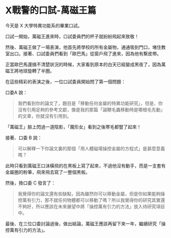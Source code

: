 # X戰警的口試-萬磁王篇

今天是 X 大學特異功能系的畢業口試。
 
口試一開始，萬磁王進來時，口試委員們的杯子就紛紛飛起來致敬！
 
然後、萬磁王做了一場表演，他首先將學校的所有金屬物，通通吸到門口，堵住教室出口。接著、口試委員們看到「歐巴馬」從窗戶飛了進來，因為他有繫皮帶。
 
正當歐巴馬還搞不清楚狀況的時候，大家看到原本的白天已經變成黑夜了，因為萬磁王將地球旋轉了半圈。
 
在這些精彩的表演之後，一位口試委員開始問了第一個問題：
 
口委A 說：
 
> 我們看到你的論文了，題目是「移動任何金屬的特異功能研究」，但是、你沒有引用足夠的參考文獻，像是我的那篇「論鞭毛蟲移動時是哪根毛先動」的文章，你就沒有引用到。
 
「萬磁王」臉上閃過一道陰影，「魔形女」看到之後寒毛都豎了起來！
 
接著、口委 B 說：
 
> 可以解釋一下你論文裏的那個「用人體磁場操控金屬的方程式」是甚麼意義嗎？
 
 
此時只看到萬磁王口沫橫飛的在黑板上寫了起來，不過他沒有動手，而是一支套有金屬圈的粉筆，飛來飛去寫了一整個黑板。
 
然後，換口委 C 發言了：
 
 
> 我覺得你的論文還有些缺點，因為雖然你可以移動金屬，但是你如果能夠操控萬有引力，那不就任何物體都可以移動了嗎？所以我覺得你的研究其實還不夠好，所以應該在未來展望中將「操控萬有引力的方法」放入待研究項目中。
 
 
最後、在三位口委討論過後，做出結論，萬磁王應該再留下來一年，繼續研究「操控萬有引力的方法」。